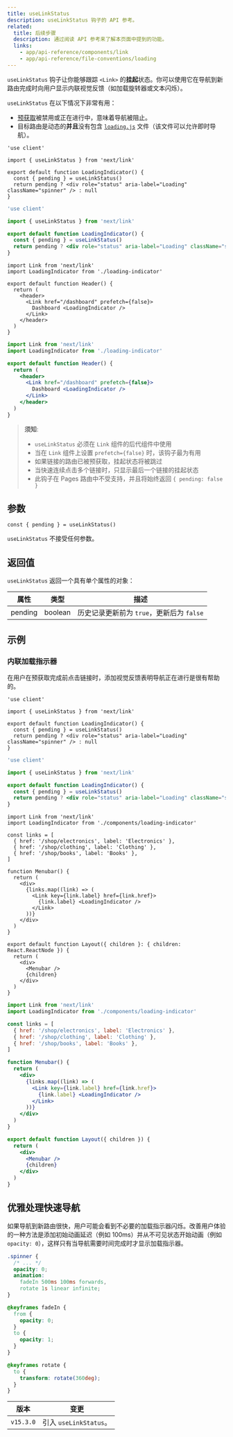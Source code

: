 ```yaml
---
title: useLinkStatus
description: useLinkStatus 钩子的 API 参考。
related:
  title: 后续步骤
  description: 通过阅读 API 参考来了解本页面中提到的功能。
  links:
    - app/api-reference/components/link
    - app/api-reference/file-conventions/loading
---
```


`useLinkStatus` 钩子让你能够跟踪 `<Link>` 的**挂起**状态。你可以使用它在导航到新路由完成时向用户显示内联视觉反馈（如加载旋转器或文本闪烁）。

`useLinkStatus` 在以下情况下非常有用：

- [预获取](/nextjs-cn/app/building-your-application/routing/linking-and-navigating#prefetching)被禁用或正在进行中，意味着导航被阻止。
- 目标路由是动态的**并且**没有包含 [`loading.js`](/nextjs-cn/app/api-reference/file-conventions/loading) 文件（该文件可以允许即时导航）。

```tsx switcher
'use client'

import { useLinkStatus } from 'next/link'

export default function LoadingIndicator() {
  const { pending } = useLinkStatus()
  return pending ? <div role="status" aria-label="Loading" className="spinner" /> : null
}
```

```jsx switcher
'use client'

import { useLinkStatus } from 'next/link'

export default function LoadingIndicator() {
  const { pending } = useLinkStatus()
  return pending ? <div role="status" aria-label="Loading" className="spinner" /> : null
}
```

```tsx switcher
import Link from 'next/link'
import LoadingIndicator from './loading-indicator'

export default function Header() {
  return (
    <header>
      <Link href="/dashboard" prefetch={false}>
        Dashboard <LoadingIndicator />
      </Link>
    </header>
  )
}
```

```jsx switcher
import Link from 'next/link'
import LoadingIndicator from './loading-indicator'

export default function Header() {
  return (
    <header>
      <Link href="/dashboard" prefetch={false}>
        Dashboard <LoadingIndicator />
      </Link>
    </header>
  )
}
```

> **须知**:
>
> - `useLinkStatus` 必须在 `Link` 组件的后代组件中使用
> - 当在 `Link` 组件上设置 `prefetch={false}` 时，该钩子最为有用
> - 如果链接的路由已被预获取，挂起状态将被跳过
> - 当快速连续点击多个链接时，只显示最后一个链接的挂起状态
> - 此钩子在 Pages 路由中不受支持，并且将始终返回 `{ pending: false }`

## 参数

```tsx
const { pending } = useLinkStatus()
```

`useLinkStatus` 不接受任何参数。

## 返回值

`useLinkStatus` 返回一个具有单个属性的对象：

| 属性    | 类型    | 描述                                      |
| ------- | ------- | ----------------------------------------- |
| pending | boolean | 历史记录更新前为 `true`，更新后为 `false` |

## 示例

### 内联加载指示器

在用户在预获取完成前点击链接时，添加视觉反馈表明导航正在进行是很有帮助的。

```tsx switcher
'use client'

import { useLinkStatus } from 'next/link'

export default function LoadingIndicator() {
  const { pending } = useLinkStatus()
  return pending ? <div role="status" aria-label="Loading" className="spinner" /> : null
}
```

```jsx switcher
'use client'

import { useLinkStatus } from 'next/link'

export default function LoadingIndicator() {
  const { pending } = useLinkStatus()
  return pending ? <div role="status" aria-label="Loading" className="spinner" /> : null
}
```

```tsx switcher
import Link from 'next/link'
import LoadingIndicator from './components/loading-indicator'

const links = [
  { href: '/shop/electronics', label: 'Electronics' },
  { href: '/shop/clothing', label: 'Clothing' },
  { href: '/shop/books', label: 'Books' },
]

function Menubar() {
  return (
    <div>
      {links.map((link) => (
        <Link key={link.label} href={link.href}>
          {link.label} <LoadingIndicator />
        </Link>
      ))}
    </div>
  )
}

export default function Layout({ children }: { children: React.ReactNode }) {
  return (
    <div>
      <Menubar />
      {children}
    </div>
  )
}
```

```jsx switcher
import Link from 'next/link'
import LoadingIndicator from './components/loading-indicator'

const links = [
  { href: '/shop/electronics', label: 'Electronics' },
  { href: '/shop/clothing', label: 'Clothing' },
  { href: '/shop/books', label: 'Books' },
]

function Menubar() {
  return (
    <div>
      {links.map((link) => (
        <Link key={link.label} href={link.href}>
          {link.label} <LoadingIndicator />
        </Link>
      ))}
    </div>
  )
}

export default function Layout({ children }) {
  return (
    <div>
      <Menubar />
      {children}
    </div>
  )
}
```

## 优雅处理快速导航

如果导航到新路由很快，用户可能会看到不必要的加载指示器闪烁。改善用户体验的一种方法是添加初始动画延迟（例如 100ms）并从不可见状态开始动画（例如 `opacity: 0`），这样只有当导航需要时间完成时才显示加载指示器。

```css
.spinner {
  /* ... */
  opacity: 0;
  animation:
    fadeIn 500ms 100ms forwards,
    rotate 1s linear infinite;
}

@keyframes fadeIn {
  from {
    opacity: 0;
  }
  to {
    opacity: 1;
  }
}

@keyframes rotate {
  to {
    transform: rotate(360deg);
  }
}
```

| 版本      | 变更                   |
| --------- | ---------------------- |
| `v15.3.0` | 引入 `useLinkStatus`。 |
